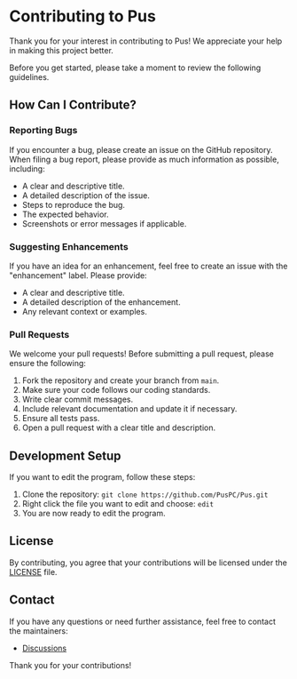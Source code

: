 # Contributing to Pus

Thank you for your interest in contributing to Pus! We appreciate your help in making this project better.

Before you get started, please take a moment to review the following guidelines.

## How Can I Contribute?

### Reporting Bugs

If you encounter a bug, please create an issue on the GitHub repository. When filing a bug report, please provide as much information as possible, including:

- A clear and descriptive title.
- A detailed description of the issue.
- Steps to reproduce the bug.
- The expected behavior.
- Screenshots or error messages if applicable.

### Suggesting Enhancements

If you have an idea for an enhancement, feel free to create an issue with the "enhancement" label. Please provide:

- A clear and descriptive title.
- A detailed description of the enhancement.
- Any relevant context or examples.

### Pull Requests

We welcome your pull requests! Before submitting a pull request, please ensure the following:

1. Fork the repository and create your branch from `main`.
2. Make sure your code follows our coding standards.
3. Write clear commit messages.
4. Include relevant documentation and update it if necessary.
5. Ensure all tests pass.
6. Open a pull request with a clear title and description.

## Development Setup

If you want to edit the program, follow these steps:

1. Clone the repository: `git clone https://github.com/PusPC/Pus.git`
2. Right click the file you want to edit and choose: `edit`
3. You are now ready to edit the program.

## License

By contributing, you agree that your contributions will be licensed under the [LICENSE](LICENSE) file.

## Contact

If you have any questions or need further assistance, feel free to contact the maintainers:

- [Discussions](https://github.com/PusPC/Pus/discussions)

Thank you for your contributions!
